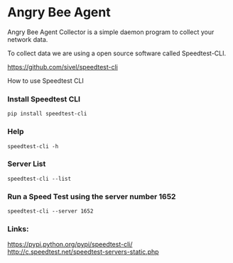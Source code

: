 # Angry Bee Agent
Angry Bee Agent Collector is a simple daemon program to collect your network data.

To collect data we are using a open source software called Speedtest-CLI. 

https://github.com/sivel/speedtest-cli 

How to use Speedtest CLI

### Install Speedtest CLI
```
pip install speedtest-cli
```

### Help
```
speedtest-cli -h
```

### Server List
```
speedtest-cli --list
```

### Run a Speed Test using the server number 1652
```
speedtest-cli --server 1652
```

### Links:

https://pypi.python.org/pypi/speedtest-cli/<BR>
http://c.speedtest.net/speedtest-servers-static.php<BR>
